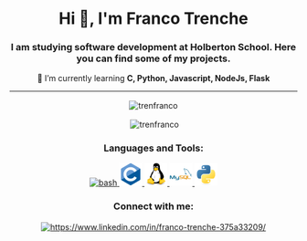 <h1 align="center">Hi 👋, I'm Franco Trenche</h1>
<h3 align="center">I am studying software development at Holberton School. Here you can find some of my projects.</h3>


<p align="center"> 🌱 I’m currently learning <strong>C, Python, Javascript, NodeJs, Flask</strong></p>

<hr>

<p align="center"><img align="center" src="https://github-readme-stats.vercel.app/api/top-langs?username=trenfranco&show_icons=true&locale=en&layout=compact" alt="trenfranco" /></p>

<p align="center">&nbsp;<img align="center" src="https://github-readme-stats.vercel.app/api?username=trenfranco&show_icons=true&locale=en" alt="trenfranco" /></p>


<h3 align="center">Languages and Tools:</h3>
<p align="center"> <a href="https://www.gnu.org/software/bash/" target="_blank" rel="noreferrer"> <img src="https://www.vectorlogo.zone/logos/gnu_bash/gnu_bash-icon.svg" alt="bash" width="40" height="40"/> </a> <a href="https://www.cprogramming.com/" target="_blank" rel="noreferrer"> <img src="https://raw.githubusercontent.com/devicons/devicon/master/icons/c/c-original.svg" alt="c" width="40" height="40"/> </a> <a href="https://www.linux.org/" target="_blank" rel="noreferrer"> <img src="https://raw.githubusercontent.com/devicons/devicon/master/icons/linux/linux-original.svg" alt="linux" width="40" height="40"/> </a> <a href="https://www.mysql.com/" target="_blank" rel="noreferrer"> <img src="https://raw.githubusercontent.com/devicons/devicon/master/icons/mysql/mysql-original-wordmark.svg" alt="mysql" width="40" height="40"/> </a> <a href="https://www.python.org" target="_blank" rel="noreferrer"> <img src="https://raw.githubusercontent.com/devicons/devicon/master/icons/python/python-original.svg" alt="python" width="40" height="40"/> </a> </p>

<h3 align="center">Connect with me:</h3>
<p align="center">
<a href="https://linkedin.com/in/https://www.linkedin.com/in/franco-trenche-375a33209/" target="blank"><img align="center" src="https://raw.githubusercontent.com/rahuldkjain/github-profile-readme-generator/master/src/images/icons/Social/linked-in-alt.svg" alt="https://www.linkedin.com/in/franco-trenche-375a33209/" height="30" width="40" /></a>
</p>


